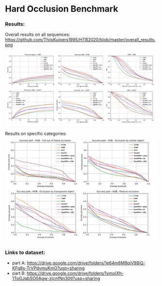 # Hard Occlusion Benchmark

### Results:
Overall results on all sequences:
https://github.com/ThijsKuipers1995/HTB2020/blob/master/overall_results.png

![alt text](https://github.com/ThijsKuipers1995/HTB2020/blob/master/overall_results.png)

Results on specific categories:
![alt text](https://github.com/ThijsKuipers1995/HTB2020/blob/master/attributes.png)

### Links to dataset:
  - part A: https://drive.google.com/drive/folders/1e64m6M9qiV98iQ-KFg8s-TrVPdvmuKmO?usp=sharing
  - part B: https://drive.google.com/drive/folders/1vmoIXh-1ToGJqbSO0Agw-zjcnfNn30tl?usp=sharing
